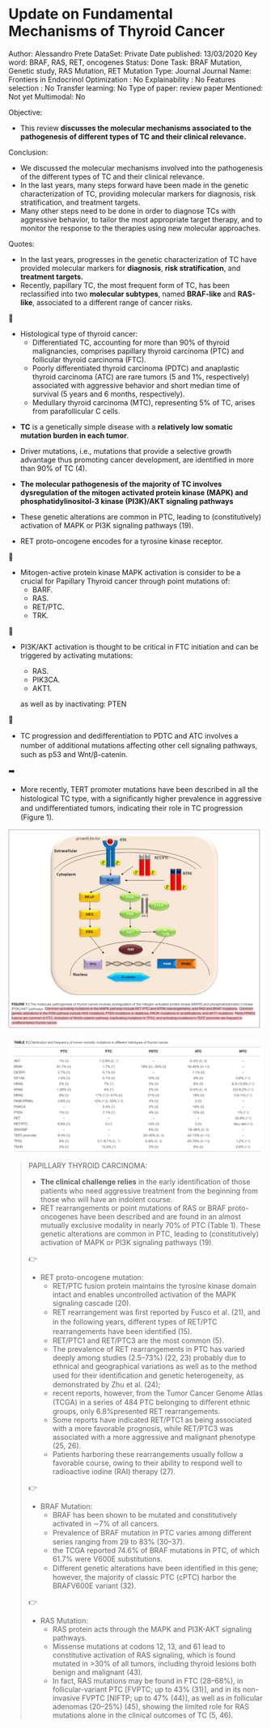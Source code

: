# Update on Fundamental Mechanisms of Thyroid Cancer

Author: Alessandro Prete 
DataSet: Private
Date published: 13/03/2020
Key word: BRAF, RAS, RET, oncogenes
Status: Done
Task: BRAF Mutation, Genetic study, RAS Mutation, RET Mutation
Type: Journal
Journal Name: Frontiers in  Endocrinol
Optimization : No
Explainability : No
Features selection : No
Transfer learning: No
Type of paper: review paper
Mentioned: Not yet
Multimodal: No

Objective:

- This review **discusses the molecular mechanisms associated to the pathogenesis of different types of TC and their clinical relevance.**

Conclusion:

- We discussed  the molecular mechanisms involved into the pathogenesis of the different types of TC and their clinical relevance.
- In the last years, many steps forward have been made in the genetic characterization of TC, providing molecular markers for diagnosis, risk stratification, and treatment targets.
- Many other steps need to be done in order to diagnose TCs with aggressive behavior, to tailor the most appropriate target therapy, and to monitor the response to the therapies using new molecular approaches.

Quotes:

- In the last years, progresses in the genetic characterization of TC have provided molecular markers for **diagnosis**, **risk stratification**, and **treatment targets.**
- Recently, papillary TC, the most frequent form of TC, has been reclassified into two **molecular subtypes**, named **BRAF-like** and **RAS-like**, associated to a different range of cancer risks.

<aside>
🫡

- Histological type of thyroid cancer:
    - Differentiated TC, accounting for more than 90% of thyroid malignancies, comprises papillary thyroid carcinoma (PTC) and follicular thyroid carcinoma (FTC).
    - Poorly differentiated thyroid carcinoma (PDTC) and anaplastic thyroid carcinoma (ATC) are rare tumors (5 and 1%, respectively) associated with aggressive behavior and short median time of survival (5 years and 6 months, respectively).
    - Medullary thyroid carcinoma (MTC), representing 5% of TC, arises from parafollicular C cells.
</aside>

- **TC** is a genetically simple disease with a **relatively low somatic mutation burden in each tumor**.
- Driver mutations, i.e., mutations that provide a selective growth advantage thus promoting cancer development, are identified in more than 90% of TC (4).
- **The molecular pathogenesis of the majority of TC involves dysregulation of the mitogen activated protein kinase (MAPK) and phosphatidylinositol-3 kinase (PI3K)/AKT signaling pathways**

- These genetic alterations are common in PTC, leading to (constitutively) activation of MAPK or PI3K signaling pathways (19).
- RET proto-oncogene encodes for a tyrosine kinase receptor.

<aside>
🫡

- Mitogen-active protein kinase MAPK activation is consider to be a crucial for Papillary Thyroid cancer through point mutations of:
    - BARF.
    - RAS.
    - RET/PTC.
    - TRK.
</aside>

<aside>
🫠

- PI3K/AKT activation is thought to be critical in FTC initiation and can be triggered by activating mutations:
    - RAS.
    - PIK3CA.
    - AKT1.
    
    as well as by inactivating: PTEN
    
</aside>

<aside>
🫠

- TC progression and dediﬀerentiation to PDTC and ATC involves a number of additional mutations aﬀecting other cell signaling pathways, such as p53 and Wnt/β-catenin.
</aside>

<aside>
➡️

- More recently, TERT promoter mutations have been described in all the histological TC type, with a signiﬁcantly higher prevalence in aggressive and undiﬀerentiated tumors, indicating their role in TC progression (Figure 1).
</aside>

![image.png](Update%20on%20Fundamental%20Mechanisms%20of%20Thyroid%20Cancer%2035311748039b4da1929d66b1dc5647ae/image.png)

![image.png](Update%20on%20Fundamental%20Mechanisms%20of%20Thyroid%20Cancer%2035311748039b4da1929d66b1dc5647ae/image%201.png)

> PAPILLARY THYROID CARCINOMA:
> 
> - **The clinical challenge relies** in the early identiﬁcation of those patients who need aggressive treatment from the beginning from those who will have an indolent course.
> - RET rearrangements or point mutations of RAS or BRAF proto-oncogenes have been described and are found in an almost mutually exclusive modality in nearly 70% of PTC (Table 1). These genetic alterations are common in PTC, leading to (constitutively) activation of MAPK or PI3K signaling pathways (19).
> 
> <aside>
> 👉
> 
> - RET proto-oncogene mutation:
>     - RET/PTC fusion protein maintains the tyrosine kinase domain
>     intact and enables uncontrolled activation of the MAPK signaling
>     cascade (20).
>     - RET rearrangement was ﬁrst reported by Fusco et al. (21), and in the following years, diﬀerent types of RET/PTC rearrangements have been identiﬁed (15).
>     - RET/PTC1 and RET/PTC3 are the most common (5).
>     - The prevalence of RET rearrangements in PTC has varied deeply among studies (2.5–73%) (22, 23) probably due to ethnical and geographical variations as well as to the method used for their identiﬁcation and genetic heterogeneity, as demonstrated by Zhu et al. (24);
>     - recent reports, however, from the Tumor Cancer Genome Atlas (TCGA) in a series of 484 PTC belonging to diﬀerent ethnic groups, only 6.8%presented RET rearrangements.
>     - Some reports have indicated RET/PTC1 as being associated with a more favorable prognosis, while RET/PTC3 was associated with a more aggressive and malignant phenotype (25, 26).
>     - Patients harboring these rearrangements usually follow a favorable course, owing to their ability to respond well to radioactive iodine (RAI) therapy (27).
> </aside>
> 
> <aside>
> 👉
> 
> - BRAF Mutation:
>     - BRAF has been shown to be mutated and constitutively activated in ∼7% of all cancers.
>     - Prevalence of BRAF mutation in PTC varies among diﬀerent series ranging from 29 to 83% (30–37).
>     - the TCGA reported 74.6% of BRAF mutations in PTC, of which 61.7% were V600E substitutions.
>     - Diﬀerent genetic alterations have been identiﬁed in this gene; however, the majority of classic PTC (cPTC) harbor the BRAFV600E variant (32).
> </aside>
> 
> <aside>
> 👉
> 
> - RAS Mutation:
>     - RAS protein acts through the MAPK and PI3K-AKT signaling pathways.
>     - Missense mutations at codons 12, 13, and 61 lead to constitutive activation of RAS signaling, which is found mutated in >30% of all tumors, including thyroid lesions both benign and malignant (43).
>     - In fact, RAS mutations may be found in FTC (28–68%), in follicular-variant PTC [FVPTC; up to 43% (31)], and in its non-invasive FVPTC [NIFTP; up to 47% (44)], as well as in follicular adenomas (20–25%) (45), showing the limited role for
>     RAS mutations alone in the clinical outcomes of TC (5, 46).
> </aside>
>